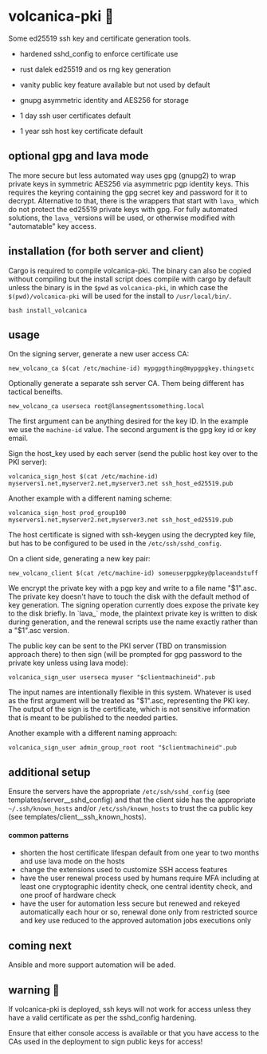 # volcanica-pki 🌋

Some ed25519 ssh key and certificate generation tools.

- hardened sshd_config to enforce certificate use

- rust dalek ed25519 and os rng key generation

- vanity public key feature available but not used by default

- gnupg asymmetric identity and AES256 for storage

- 1 day ssh user certificates default

- 1 year ssh host key certificate default

## optional gpg and lava mode

The more secure but less automated way uses gpg (gnupg2) to wrap private keys in symmetric AES256 via asymmetric pgp identity keys. This requires the keyring containing the gpg secret key and password for it to decrypt. Alternative to that, there is the wrappers that start with `lava_` which do not protect the ed25519 private keys with gpg. For fully automated solutions, the `lava_` versions will be used, or otherwise modified with "automatable" key access.

## installation (for both server and client)

Cargo is required to compile volcanica-pki. The binary can also be copied without compiling but the install script does compile with cargo by default unless the binary is in the `$pwd` as `volcanica-pki`, in which case the `$(pwd)/volcanica-pki` will be used for the install to `/usr/local/bin/`.

```
bash install_volcanica
```

## usage

On the signing server, generate a new user access CA:

```
new_volcano_ca $(cat /etc/machine-id) mypgpgthing@mypgpgkey.thingsetc
```

Optionally generate a separate ssh server CA. Them being different has tactical beneifts.

```
new_volcano_ca userseca root@lansegmentssomething.local
```

The first argument can be anything desired for the key ID. In the example we use the `machine-id` value.
The second argument is the gpg key id or key email.

Sign the host_key used by each server (send the public host key over to the PKI server):

```
volcanica_sign_host $(cat /etc/machine-id) myservers1.net,myserver2.net,myserver3.net ssh_host_ed25519.pub
```

Another example with a different naming scheme:

```
volcanica_sign_host prod_group100 myservers1.net,myserver2.net,myserver3.net ssh_host_ed25519.pub
```

The host certificate is signed with ssh-keygen using the decrypted key file, but has to be configured to be used in the `/etc/ssh/sshd_config`.

On a client side, generating a new key pair:

```
new_volcano_client $(cat /etc/machine-id) someuserpgpkey@placeandstuff
```

We encrypt the private key with a pgp key and write to a file name "$1".asc. The private key doesn't have to
touch the disk with the default method of key generation. The signing operation currently does expose the private key to the disk briefly. 
In `lava_` mode, the plaintext private key is written to disk during generation, and the renewal scripts use the name exactly rather than a "$1".asc version.


The public key can be sent to the PKI server (TBD on transmission approach there) to then sign (will be prompted for gpg password to the private key unless using lava mode):

```
volcanica_sign_user userseca myuser "$clientmachineid".pub
```

The input names are intentionally flexible in this system. Whatever is used as the first argument will be treated as "$1".asc,
representing the PKI key. The output of the sign is the certificate, which is not sensitive information that is meant to be published
to the needed parties.

Another example with a different naming approach:

```
volcanica_sign_user admin_group_root root "$clientmachineid".pub
```

## additional setup

Ensure the servers have the appropriate `/etc/ssh/sshd_config` (see templates/server__sshd_config) and that the client side has the appropriate `~/.ssh/known_hosts` and/or `/etc/ssh/known_hosts` to trust the ca public key (see templates/client__ssh_known_hosts).

#### common patterns

- shorten the host certificate lifespan default from one year to two months and use lava mode on the hosts
- change the extensions used to customize SSH access features
- have the user renewal process used by humans require MFA including at least one cryptographic identity check, one central identity check, and one proof of hardware check
- have the user for automation less secure but renewed and rekeyed automatically each hour or so, renewal done only from restricted source and key use reduced to the approved automation jobs executions only


## coming next

Ansible and more support automation will be aded.

## warning 🐉 

If volcanica-pki is deployed, ssh keys will not work for access unless they have a valid certificate as per the sshd_config hardening.

Ensure that either console access is available or that you have access to the CAs used in the deployment to sign public keys for access!
